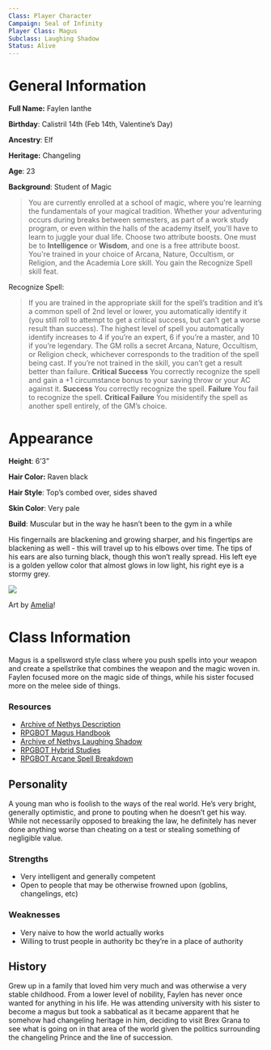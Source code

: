 ```yaml
---
Class: Player Character
Campaign: Seal of Infinity
Player Class: Magus
Subclass: Laughing Shadow
Status: Alive
---
```

# General Information
**Full Name:** Faylen Ianthe

**Birthday**: Calistril 14th (Feb 14th, Valentine’s Day)

**Ancestry**: Elf

**Heritage:** Changeling

**Age**: 23

**Background**: Student of Magic
>You are currently enrolled at a school of magic, where you're learning the fundamentals of your magical tradition. Whether your adventuring occurs during breaks between semesters, as part of a work study program, or even within the halls of the academy itself, you'll have to learn to juggle your dual life.  Choose two attribute boosts. One must be to **Intelligence** or **Wisdom**, and one is a free attribute boost.  You're trained in your choice of Arcana, Nature, Occultism, or Religion, and the Academia Lore skill. You gain the Recognize Spell skill feat.

Recognize Spell:
>If you are trained in the appropriate skill for the spell’s tradition and it’s a common spell of 2nd level or lower, you automatically identify it (you still roll to attempt to get a critical success, but can’t get a worse result than success). The highest level of spell you automatically identify increases to 4 if you’re an expert, 6 if you’re a master, and 10 if you’re legendary. The GM rolls a secret Arcana, Nature, Occultism, or Religion check, whichever corresponds to the tradition of the spell being cast. If you’re not trained in the skill, you can’t get a result better than failure.  **Critical Success** You correctly recognize the spell and gain a +1 circumstance bonus to your saving throw or your AC against it.  **Success** You correctly recognize the spell.  **Failure** You fail to recognize the spell.  **Critical Failure** You misidentify the spell as another spell entirely, of the GM’s choice.
# Appearance
**Height**: 6’3”

**Hair Color:** Raven black

**Hair Style**: Top’s combed over, sides shaved

**Skin Color**: Very pale

**Build**: Muscular but in the way he hasn’t been to the gym in a while

His fingernails are blackening and growing sharper, and his fingertips are blackening as well - this will travel up to his elbows over time. The tips of his ears are also turning black, though this won’t really spread. His left eye is a golden yellow color that almost glows in low light, his right eye is a stormy grey.

![](soi_faylen-reference.webp)

Art by [Amelia](https://atelieramelia.carrd.co/)!
# Class Information
Magus is a spellsword style class where you push spells into your weapon and create a spellstrike that combines the weapon and the magic woven in. Faylen focused more on the magic side of things, while his sister focused more on the melee side of things.

### Resources
- [Archive of Nethys Description](https://2e.aonprd.com/Classes.aspx?ID=17)
- [RPGBOT Magus Handbook](https://rpgbot.net/p2/characters/classes/magus/)
- [Archive of Nethys Laughing Shadow](https://2e.aonprd.com/HybridStudies.aspx?ID=2)
- [RPGBOT Hybrid Studies](https://rpgbot.net/p2/characters/classes/magus/hybrid-study/)
- [RPGBOT Arcane Spell Breakdown](https://rpgbot.net/p2/characters/arcane-spell-list/)

## Personality
A young man who is foolish to the ways of the real world. He’s very bright, generally optimistic, and prone to pouting when he doesn’t get his way. While not necessarily opposed to breaking the law, he definitely has never done anything worse than cheating on a test or stealing something of negligible value.

### Strengths
- Very intelligent and generally competent
- Open to people that may be otherwise frowned upon (goblins, changelings, etc)

### Weaknesses
- Very naive to how the world actually works
- Willing to trust people in authority bc they’re in a place of authority

## History
Grew up in a family that loved him very much and was otherwise a very stable childhood. From a lower level of nobility, Faylen has never once wanted for anything in his life. He was attending university with his sister to become a magus but took a sabbatical as it became apparent that he somehow had changeling heritage in him, deciding to visit Brex Grana to see what is going on in that area of the world given the politics surrounding the changeling Prince and the line of succession.
